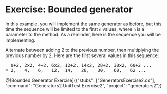 # Exercise: Bounded generator

In this example, you will implement the same generator as before, but this time the sequence will be limited to the first `n` values, where `n` is a parameter to the method. As a reminder, here is the sequence you will be implementing.

Alternate between adding 2 to the previous number, then multiplying the previous number by 2. Here are the first several values in this sequence:

<pre>
  0+2, 2x2, 4+2, 6x2, 12+2, 14x2, 28+2, 30x2, 60+2 ...
= 2,   4,   6,   12,  14,   28,   30,   60,   62 ...
</pre>

@[Bounded Generator Exercise]({"stubs": ["GeneratorsExercise2.cs"], "command": "Generators2.UnitTest.Exercise2", "project": "generators2"})